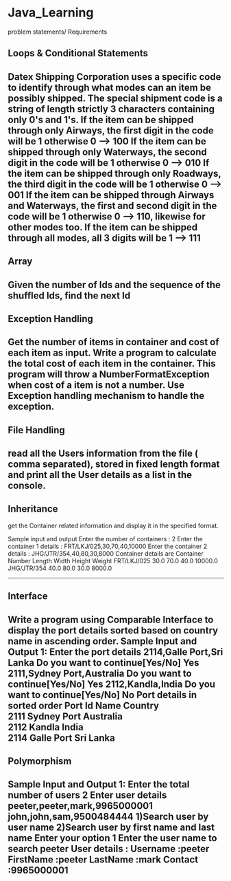 # Java_Learning
problem statements/ Requirements

Loops & Conditional Statements
---------------------------------
Datex Shipping Corporation uses a specific code to identify through what modes can an item be possibly shipped. The special shipment code is a string of length strictly 3 characters containing only 0's and 1's.
If the item can be shipped through only Airways, the first digit in the code will be 1 otherwise 0 --> 100
If the item can be shipped through only Waterways, the second digit in the code will be 1 otherwise 0 --> 010
If the item can be shipped through only Roadways, the third digit in the code will be 1 otherwise 0 --> 001
If the item can be shipped through Airways and Waterways, the first and second digit in the code will be 1 otherwise 0 --> 110, likewise for other modes too.
If the item can be shipped through all modes, all 3 digits will be 1 --> 111
----------------------------------

Array
---------------------------------
Given the number of Ids and the sequence of the shuffled Ids, find the next Id
---------------------------------

Exception Handling
-------------------------------
Get the number of items in container and cost of each item as input. Write a program to calculate the total cost of each item in the container. 
This program will throw a NumberFormatException when cost of a item is not a number. Use Exception handling mechanism to handle the exception.
---------------------------------


File Handling
----------------------------
read all the Users information from the file ( comma separated), stored in fixed length format and print all the User details as a list in the console.
-------------------------------

Inheritance
-------------------------
 get the Container related information and display it in the specified format.
 
 Sample input and output
 Enter the number of containers :
2
Enter the container 1 details :
FRT/LKJ/025,30,70,40,10000
Enter the container 2 details :
JHG/JTR/354,40,80,30,8000
Container details are
Container Number        Length            Width             Height            Weight
FRT/LKJ/025                30.0                70.0               40.0               10000.0
JHG/JTR/354                40.0                80.0               30.0                8000.0 

------------------------------------------------------------------

Interface
-------------------
Write a program using Comparable Interface to display the port details  sorted based on country name in ascending order.
Sample Input and Output 1:
Enter the port details
2114,Galle Port,Sri Lanka
Do you want to continue[Yes/No]
Yes
2111,Sydney Port,Australia
Do you want to continue[Yes/No]
Yes
2112,Kandla,India
Do you want to continue[Yes/No]
No
Port details in sorted order
Port Id         Name                  Country        
2111            Sydney Port      Australia      
2112            Kandla                India          
2114            Galle Port          Sri Lanka 
--------------------------------------------------------------------------

Polymorphism
-------------------------------------
Sample Input and Output 1:
Enter the total number of users
2
Enter user details
peeter,peeter,mark,9965000001
john,john,sam,9500484444
1)Search user by user name
2)Search user by first name and last name
Enter your option
1
Enter the user name to search
peeter
User details :
Username :peeter
FirstName :peeter
LastName :mark
Contact :9965000001
-------------------------------------------

